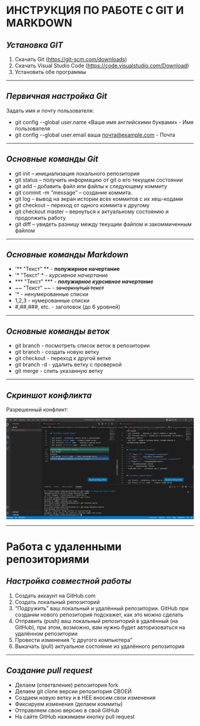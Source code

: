 # **ИНСТРУКЦИЯ ПО РАБОТЕ С GIT И MARKDOWN**

## *Установка GIT*

1. Скачать Git (https://git-scm.com/downloads)
2. Скачать Visual Studio Code (https://code.visualstudio.com/Download)
3. Установить обе программы

---
## *Первичная настройка Git*

Задать имя и почту пользователя:

* git config --global user.name «Ваше имя английскими буквами» - Имя пользователя
* git config --global user.email ваша почта@example.com - Почта

---
## *Основные команды Git*

* git init – инициализация локального репозитория
* git status – получить информацию от git о его текущем состоянии
* git add – добавить файл или файлы к следующему коммиту
* git commit -m “message” – создание коммита.
* git log – вывод на экран истории всех коммитов с их хеш-кодами
* git checkout – переход от одного коммита к другому
* git checkout master – вернуться к актуальному состоянию и продолжить работу
* git diff – увидеть разницу между текущим файлом и закоммиченным файлом

---
## *Основные команды Markdown*

* '** "Текст" ** - **полужирное начертание**
* '* "Текст" * - *курсивное начертание*
* *** "Текст" *** - ***полужирное курсивное начертание***
* ~~ "Текст" ~~ - ~~зачеркнутый текст~~
* '* - ненумерованные списки
* 1,2,3 - нумерованные списки
* #,##,###, etc. - заголовок (до 6 уровней)

---
## *Основные команды веток*

* git branch - посмотреть список веток в репозитории
* git branch <branch name> - создать новую ветку
* git checkout <branch name> - переход к другой ветке
* git branch -d <branch name> - удалить ветку с проверкой
* git merge <branch name> - слить указанную ветку

---
## *Скриншот конфликта*

Разрешенный конфликт:

![Oops!](Conflict.png)

---
# **Работа с удаленными репозиториями**

## *Настройка совместной работы*

1. Создать аккаунт на GitHub.com
2. Создать локальный репозиторий
3. “Подружить” ваш локальный и удалённый репозитории. GitHub при создании нового репозитория подскажет, как это можно сделать
4. Отправить (push) ваш локальный репозиторий в удалённый (на GitHub), при этом, возможно, вам нужно будет авторизоваться на удалённом репозитории
5. Провести изменения “с другого компьютера”
6. Выкачать (pull) актуальное состояние из удалённого репозитория

---
## *Создание pull request*

* Делаем (ответвление) репозитория fork
* Делаем git clone версии репозитория СВОЕЙ
* Создаем новую ветку и в НЕЕ вносим свои изменения
* Фиксируем изменения (делаем коммиты)
* Отправляем свою версию в свой GitHub
* На сайте GitHub нажимаем кнопку pull request
